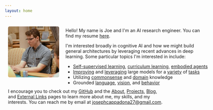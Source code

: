 ```yaml
---
layout: home
---
```


<div style="margin-bottom: 40px;">
  <div style="display: flex;">
    <div style="width: 160px; height: 160px; margin: 10px; flex-shrink: 0;">
      <img src="/assets/img/headshot.jpeg" style="border-radius: 5px;" />
    </div>
    <div style="margin: auto 0 auto 10px;">
      <p>Hello! My name is Joe and I'm an AI research engineer. You can find my resume <a href="https://drive.google.com/file/d/1Vx1LmhiX3gIuY0A5F-qn0ReCYMKQoYgu">here</a>.</p>
      <div>
        <p>I'm interested broadly in cognitive AI and how we might build general architectures by leveraging recent advances in deep learning. Some particular topics I'm interested in include:</p>
        <ul style="margin-bottom: 0px; white-space: nowrap;">
          <li><a href="https://arxiv.org/abs/2101.04882">Self-supervised learning</a>, <a href="https://arxiv.org/abs/2106.14876">curriculum learning</a>, <a href="https://arxiv.org/abs/2201.07207">embodied agents</a></li>
          <li><a href="https://arxiv.org/abs/2201.08860">Improving</a> and <a href="https://arxiv.org/abs/2002.08155">leveraging</a> large models for a <a href="https://arxiv.org/abs/2107.04132">variety</a> of <a href="https://arxiv.org/abs/2107.07502">tasks</a></li>
          <li>Utilizing <a href="https://arxiv.org/abs/2012.02757">commonsense</a> and <a href="https://academic.oup.com/bib/article-abstract/22/3/bbaa110/5854405">domain</a> knowledge</li>
          <li>Grounded <a href="https://arxiv.org/abs/1811.06966">language</a>, <a href="https://arxiv.org/abs/2009.07783">vision</a>, and <a href="https://arxiv.org/abs/2002.05201">behavior</a></li>
        </ul>
      </div>
    </div>
  </div>
  <div style="margin: 10px;">
    I encourage you to check out my <a href="https://github.com/josephcappadona">GitHub</a> and the <a href="/about">About</a>, <a href="/projects">Projects</a>, <a href="/blog">Blog</a>, and <a href="/external-links">External Links</a> pages to learn more about me, my skills, and my interests. You can reach me by email at <a href="mailto:josephcappadona27@gmail.com">josephcappadona27@gmail.com</a>.
  </div>
</div>

